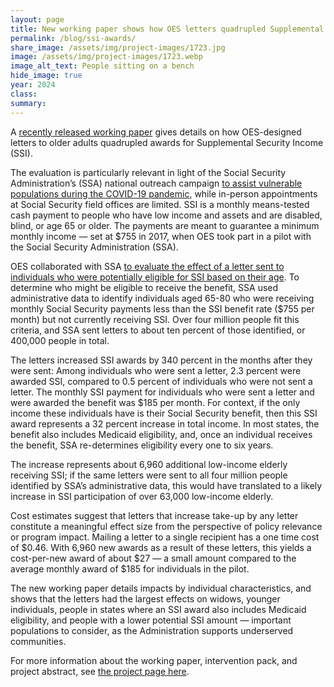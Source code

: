 ```yaml
---	
layout: page	
title: New working paper shows how OES letters quadrupled Supplemental Security Income awards
permalink: /blog/ssi-awards/	
share_image: /assets/img/project-images/1723.jpg
image: /assets/img/project-images/1723.webp
image_alt_text: People sitting on a bench
hide_image: true
year: 2024
class:	
summary: 	
---	
```


A <a href="/assets/publications/1723%20-%20Hemmeter%20et%20al%20(2021)%20-%20Communicating%20Program%20Eligibility%20A%20Supplemental%20Security%20Income%20(SSI)%20Field%20Experiment.pdf" target="_blank">recently released working paper</a> gives details on how OES-designed letters to older adults quadrupled awards for Supplemental Security Income (SSI). 

The evaluation is particularly relevant in light of the Social Security Administration’s (SSA) national outreach campaign <a href="https://blog.ssa.gov/outreach-to-vulnerable-populations-during-the-covid-19-pandemic/" target="_blank">to assist vulnerable populations during the COVID-19 pandemic</a>, while in-person appointments at Social Security field offices are limited. SSI is a monthly means-tested cash payment to people who have low income and assets and are disabled, blind, or age 65 or older. The payments are meant to guarantee a minimum monthly income — set at $755 in 2017, when OES took part in a pilot with the Social Security Administration (SSA). 

OES collaborated with SSA <a href="https://oes.gsa.gov/projects/increasing-ssi-uptake/" target="_blank">to evaluate the effect of a letter sent to individuals who were potentially eligible for SSI based on their age</a>. To determine who might be eligible to receive the benefit, SSA used administrative data to identify individuals aged 65-80 who were receiving monthly Social Security payments less than the SSI benefit rate ($755 per month) but not currently receiving SSI. Over four million people fit this criteria, and SSA sent letters to about ten percent of those identified, or 400,000 people in total. 

The letters increased SSI awards by 340 percent in the months after they were sent: Among individuals who were sent a letter, 2.3 percent were awarded SSI, compared to 0.5 percent of individuals who were not sent a letter. The monthly SSI payment for individuals who were sent a letter and were awarded the benefit was $185 per month. For context, if the only income these individuals have is their Social Security benefit, then this SSI award represents a 32 percent increase in total income. In most states, the benefit also includes Medicaid eligibility, and, once an individual receives the benefit, SSA re-determines eligibility every one to six years.

The increase represents about 6,960 additional low-income elderly receiving SSI; if the same letters were sent to all four million people identified by SSA’s administrative data, this would have translated to a likely increase in SSI participation of over 63,000 low-income elderly. 

Cost estimates suggest that letters that increase take-up by any letter constitute a meaningful effect size from the perspective of policy relevance or program impact. Mailing a letter to a single recipient has a one time cost of $0.46. With 6,960 new awards as a result of these letters, this yields a cost-per-new award of about $27 — a small amount compared to the average monthly award of $185 for individuals in the pilot. 

The new working paper details impacts by individual characteristics, and shows that the letters had the largest effects on widows, younger individuals, people in states where an SSI award also includes Medicaid eligibility, and people with a lower potential SSI amount — important populations to consider, as the Administration supports underserved communities. 

For more information about the working paper, intervention pack, and project abstract, see <a href="https://oes.gsa.gov/projects/increasing-ssi-uptake/" target="_blank">the project page here</a>. 
